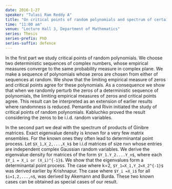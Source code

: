 ```yaml
---
date: 2016-1-27
speaker: "Tulasi Ram Reddy A"
title: "On critical points of random polynomials and spectrum of certain products of random matrices"
time: "11:00 am"
venue: "Lecture Hall 3, Department of Mathematics"
series: Thesis
series-prefix: PhD
series-suffix: defence
---
```

In the first part we study critical points of random
polynomials. We choose two deterministic sequences of complex numbers,
whose empirical measures converge to the same probability measure in
complex plane. We make a sequence of polynomials whose zeros are chosen
from either of sequences at random. We show that the limiting empirical
measure of zeros and critical points agree for these polynomials. As a
consequence we show that when we randomly perturb the zeros of a
deterministic sequence of polynomials, the limiting empirical measures of
zeros and critical points agree. This result can be interpreted as an
extension of earlier results where randomness is reduced. Pemantle and
Rivin initiated the study of critical points of random polynomials.
Kabluchko proved the result considering the zeros to be i.i.d. random
variables.

In the second part we deal with the spectrum of products of Ginibre
matrices. Exact eigenvalue density is known for a very few matrix
ensembles. For the known ones they often lead to determinantal point
process. Let `$X_1,X_2,...,X_k$` be i.i.d matrices of size nxn whose entries
are independent complex Gaussian random variables. We derive the
eigenvalue density for matrices of the form `$Y_1.Y_2....Y_n$`, where each
`$Y_i = X_i or (X_i)^{-1}$`. We show that the eigenvalues form a determinantal
point process. The case where k=2, `$Y_1=X_1,Y_2=X_2^{-1}$` was derived
earlier by Krishnapur. The case where `$Y_i =X_i$` for all `$i=1,2,...,n$`, was
derived by Akemann and Burda. These two known cases can be obtained as
special cases of our result.
